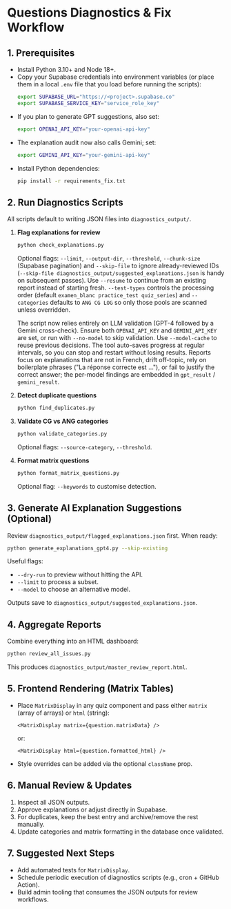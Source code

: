 # Questions Diagnostics & Fix Workflow

## 1. Prerequisites
- Install Python 3.10+ and Node 18+.
- Copy your Supabase credentials into environment variables (or place them in a local `.env` file that you load before running the scripts):
  ```bash
  export SUPABASE_URL="https://<project>.supabase.co"
  export SUPABASE_SERVICE_KEY="service_role_key"
  ```
- If you plan to generate GPT suggestions, also set:
  ```bash
  export OPENAI_API_KEY="your-openai-api-key"
  ```
- The explanation audit now also calls Gemini; set:
  ```bash
  export GEMINI_API_KEY="your-gemini-api-key"
  ```
- Install Python dependencies:
  ```bash
  pip install -r requirements_fix.txt
  ```

## 2. Run Diagnostics Scripts
All scripts default to writing JSON files into `diagnostics_output/`.

1. **Flag explanations for review**
   ```bash
   python check_explanations.py
   ```
   Optional flags: `--limit`, `--output-dir`, `--threshold`, `--chunk-size`
   (Supabase pagination) and `--skip-file` to ignore already-reviewed IDs
   (`--skip-file diagnostics_output/suggested_explanations.json` is handy
   on subsequent passes). Use `--resume` to continue from an existing report
   instead of starting fresh. `--test-types` controls the processing order
   (default `examen_blanc practice_test quiz_series`) and `--categories`
   defaults to `ANG CG LOG` so only those pools are scanned unless overridden.

   The script now relies entirely on LLM validation (GPT-4 followed by a
   Gemini cross-check). Ensure both `OPENAI_API_KEY` and `GEMINI_API_KEY`
   are set, or run with `--no-model` to skip validation. Use `--model-cache`
   to reuse previous decisions. The tool auto-saves progress at regular
   intervals, so you can stop and restart without losing results. Reports
   focus on explanations that are not in French, drift off-topic, rely on
   boilerplate phrases ("La réponse correcte est …"), or fail to justify
   the correct answer; the per-model findings are embedded in
   `gpt_result` / `gemini_result`.

2. **Detect duplicate questions**
   ```bash
   python find_duplicates.py
   ```

3. **Validate CG vs ANG categories**
   ```bash
   python validate_categories.py
   ```
   Optional flags: `--source-category`, `--threshold`.

4. **Format matrix questions**
   ```bash
   python format_matrix_questions.py
   ```
   Optional flag: `--keywords` to customise detection.

## 3. Generate AI Explanation Suggestions (Optional)
Review `diagnostics_output/flagged_explanations.json` first. When ready:
```bash
python generate_explanations_gpt4.py --skip-existing
```
Useful flags:
- `--dry-run` to preview without hitting the API.
- `--limit` to process a subset.
- `--model` to choose an alternative model.

Outputs save to `diagnostics_output/suggested_explanations.json`.

## 4. Aggregate Reports
Combine everything into an HTML dashboard:
```bash
python review_all_issues.py
```
This produces `diagnostics_output/master_review_report.html`.

## 5. Frontend Rendering (Matrix Tables)
- Place `MatrixDisplay` in any quiz component and pass either `matrix` (array of arrays) or `html` (string):
  ```tsx
  <MatrixDisplay matrix={question.matrixData} />
  ```
  or:
  ```tsx
  <MatrixDisplay html={question.formatted_html} />
  ```
- Style overrides can be added via the optional `className` prop.

## 6. Manual Review & Updates
1. Inspect all JSON outputs.
2. Approve explanations or adjust directly in Supabase.
3. For duplicates, keep the best entry and archive/remove the rest manually.
4. Update categories and matrix formatting in the database once validated.

## 7. Suggested Next Steps
- Add automated tests for `MatrixDisplay`.
- Schedule periodic execution of diagnostics scripts (e.g., cron + GitHub Action).
- Build admin tooling that consumes the JSON outputs for review workflows.
